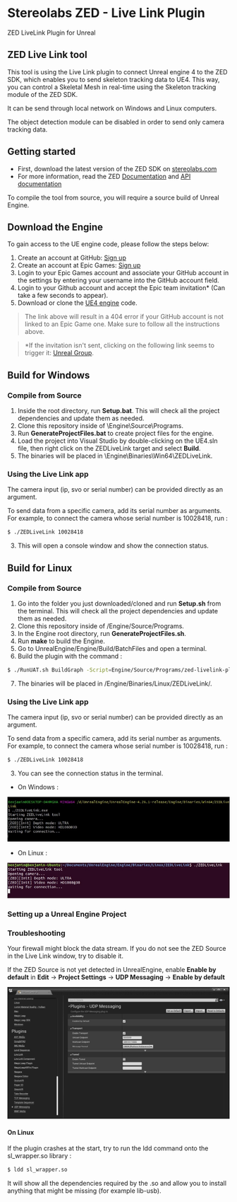 # Stereolabs ZED - Live Link Plugin
ZED LiveLink Plugin for Unreal

## ZED Live Link tool

This tool is using the Live Link plugin to connect Unreal engine 4 to the ZED SDK, which enables you to send skeleton tracking data to UE4. This way, you can control a Skeletal Mesh in real-time using the Skeleton tracking module of the ZED SDK.

It can be send through local network on Windows and Linux computers.

The object detection module can be disabled in order to send only camera tracking data.

## Getting started

 - First, download the latest version of the ZED SDK on [stereolabs.com](https://www.stereolabs.com/developers/)
- For more information, read the ZED [Documentation](https://www.stereolabs.com/docs/app-development/python/install/) and [API documentation](https://www.stereolabs.com/docs/api/python/)


To compile the tool from source, you will require a source build of Unreal Engine.

## Download the Engine

To gain access to the UE engine code, please follow the steps below:

1. Create an account at GitHub: [Sign up](https://github.com/join)
2. Create an account at Epic Games: [Sign up](https://accounts.epicgames.com/login)
3. Login to your Epic Games account and associate your GitHub account in the settings by entering your username into the GitHub account field.
5. Login to your Github account and accept the Epic team invitation* (Can take a few seconds to appear).
4. Download or clone the [UE4 engine](https://github.com/EpicGames/UnrealEngine/tree/release) code.

> The link above will result in a 404 error if your GitHub account is not linked to an Epic Game one. Make sure to follow all the instructions above.

> *If the invitation isn't sent, clicking on the following link seems to trigger it: [Unreal Group](https://github.com/orgs/EpicGames).


## Build for Windows

### Compile from Source

1. Inside the root directory, run **Setup.bat**. This will check all the project dependencies and update them as needed.
2. Clone this repository inside of <Engine Install Folder>\Engine\Source\Programs.
3. Run **GenerateProjectFiles.bat** to create project files for the engine.
4. Load the project into Visual Studio by double-clicking on the UE4.sln file, then right click on the ZEDLiveLink target and select **Build**.
5. The binaries will be placed in <Engine Install Folder>\Engine\Binaries\Win64\ZEDLiveLink\.

### Using the Live Link app

The camera input (ip, svo or serial number) can be provided directly as an argument.

To send data from a specific camera, add its serial number as arguments.
For example, to connect the camera whose serial number is 10028418, run :

```bash
$ ./ZEDLiveLink 10028418
```

3. This will open a console window and show the connection status.

## Build for Linux

### Compile from Source

1. Go into the folder you just downloaded/cloned and run **Setup.sh** from the terminal. This will check all the project dependencies and update them as needed.
2. Clone this repository inside of <Engine Install Folder>/Engine/Source/Programs.
3. In the Engine root directory, run **GenerateProjectFiles.sh**.
4. Run **make** to build the Engine.
5. Go to UnrealEngine/Engine/Build/BatchFiles and open a terminal.
6. Build the plugin with the command :
 ```bash
 $ ./RunUAT.sh BuildGraph -Script=Engine/Source/Programs/zed-livelink-plugin/BuildZEDLinux.xml -Target="Stage ZEDLiveLink Linux"
 ```
7. The binaries will be placed in <Engine Install Folder>/Engine/Binaries/Linux/ZEDLiveLink/.


### Using the Live Link app

The camera input (ip, svo or serial number) can be provided directly as an argument.

To send data from a specific camera, add its serial number as arguments.
For example, to connect the camera whose serial number is 10028418, run :

```bash
$ ./ZEDLiveLink 10028418
```

3. You can see the connection status in the terminal.

- On Windows :

![](./doc_images/capture_zed_connected.jpg)

- On Linux :

![](./doc_images/zed_capture_installed_linux.jpg)


### Setting up a Unreal Engine Project



### Troubleshooting

Your firewall might block the data stream. If you do not see the ZED Source in the Live Link window, try to disable it.

If the ZED Source is not yet detected in UnrealEngine, enable **Enable by default** in **Edit** -> **Project Settings** -> **UDP Messaging** -> **Enable by default**

![](./doc_images/EnableByDefault.jpg)


#### On Linux

If the plugin crashes at the start, try to run the ldd command onto the sl_wrapper.so library :

```bash
$ ldd sl_wrapper.so
```
It will show all the dependencies required by the .so and allow you to install anything that might be missing (for example lib-usb).
